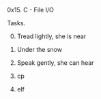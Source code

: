 0x15. C - File I/O



Tasks.

0. Tread lightly, she is near

1. Under the snow

2. Speak gently, she can hear

3. cp

4. elf
